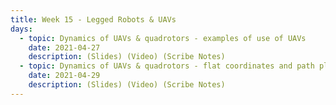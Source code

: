 ```yaml
---
title: Week 15 - Legged Robots & UAVs
days:
  - topic: Dynamics of UAVs & quadrotors - examples of use of UAVs
    date: 2021-04-27
    description: (Slides) (Video) (Scribe Notes)
  - topic: Dynamics of UAVs & quadrotors - flat coordinates and path planning
    date: 2021-04-29
    description: (Slides) (Video) (Scribe Notes)
---
```


